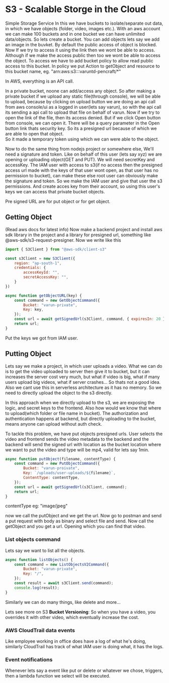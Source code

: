 # S3 - Scalable Storge in the Cloud
Simple Storage Service
In this we have buckets to isolate/separate out data, in which we have objects (folder, video, images etc.). With an aws account we can make 100 buckets and in one bucket we can have unlimited data/objects.
So lets create a bucket. You can add objects lets say we add an image in the buvket. By default the public access of object is blocked. Now If we try to access it using the link then we wont be able to access. Although if we make the access public then too we wont be able to access the object. To access we have to add bucket policy to allow read public access to this bucket.
In policy we put Action to getObject and resource to this bucket name, eg. "arn:aws:s3:::varuntd-pencraft/*" 

In AWS, everything is an API call.

In a private bucket, noone can add/access any object. So after making a private bucket if we upload any static file(through console), we will be able to upload, because by clicking on upload button we are doing an api call from aws console/ui as a logged in user(lets say varun), so with the api call its sending a api call to upload that file on behalf of varun. Now if we try to open the link of the file, then its access denied. But if we click Open button from console, we can open it. There will be a query parameter in the Open button link thats security key. So its a presigned url because of which we are able to open that object. <br/>
So it made a temporary token using which we can were able to the object.

Now to do the same thing from nodejs project or somewhere else, We'll need a signature and token. Like on behalf of this user (lets say xyz) we are opening or uploading object(GET and PUT). We will need secretKey and accessKey. The IAM user with access to s3(if no access then the presigned access url made with the keys of that user wont open, as that user has no permission to bucket), can make these else root user can obviously make the signature and token.
So we make the IAM user and give that user the s3 permissions. And create acces key from their account, so using this user's keys we can access that private bucket objects.

Pre signed URL are for put object or for get object.

## Getting Object

(Read aws docs for latest info)
Now make a backend project and install aws sdk library in the project and a library for presigned url, something like @aws-sdk/s3-request-presigner.
Now we write like this
```js
import { S3Client } from "@aws-sdk/client-s3"

const s3Client = new S3Client({
    region: "ap-south-1",
    credentials: {
        accessKeyId: "",
        secretAccessKey: "",
    }
})

async function getObjectURL(key) {
    const command = new GetObjectCommand({
        Bucket: "varun-private",
        Key: key,
    });
    const url = await getSignedUrl(s3Client, command, { expiresIn: 20 });
    return url;
}
```
Put the keys we got from IAM user.


## Putting Object
Lets say we make a project, in which user uploads a video. What we can do is to get the video uploaded to server then give it to bucket, but it can increases the server cost very much, but what if video is big, what if many users upload big videos, what if server crashes... So thats not a good idea. Also we cant use this in serverless architecture as it has no memory. So we need to directly upload the object to the s3 directly. 

In this approach when we directly upload to the s3, we are exposing the logic, and secret keys to the frontend. Also how would we know that where to upload(which folder or file name in bucket).
The authorization and authentication happens at backend, but directly uploading to the bucket, means anyone can upload without auth check.

To tackle this problem, we have put objects presigned urls. User selects the video and frontend sends the video metadata to the backend and the backend will send the signed url with location as the bucket location where we want to put the video and type will be mp4, valid for lets say 1min.

```js
async function putObject(filename, contentType) {
    const command = new PutObjectCommand({
        Bucket: "varun-proivate",
        Key: `/uploads/user-uploads/${filename}`,
        ContentType: contentType,
    });
    const url = await getSignedUrl(s3Client, command);
    return url;
}
```
contentType eg: "image/jpeg"

now we call the putObject and we get the url. Now go to postman and send a put request with body as binary and select file and send. Now call the getObject and you get a url. Opening which you can find that video.


### List objects command
Lets say we want to list all the objects.

```js
async function listObjects() {
    const command = new ListObjectsV2Command({
        Bucket: "varun-private",
        Key: "/",
    });
    const result = await s3Client.send(command);
    console.log(result);
}
```

Similarly we can do many things, like delete and more...



Lets see more on S3
**Bucket Versioning**: So when you have a video, you overrides it with other video, which eventually increase the cost.

### AWS CloudTrail data events
Like employee working in office does have a log of what he's doing, similarly CloudTrail has track of what IAM user is doing what, it has the logs.

### Event notifications
Whenever lets say a event like put or delete or whatever we chose, triggers, then a lambda function we select will be executed.
